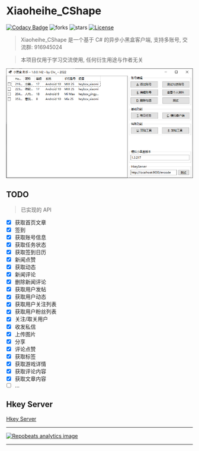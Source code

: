 # Xiaoheihe_CShape

[![Codacy Badge](https://app.codacy.com/project/badge/Grade/1e5ce3bc4031488a860cdc2aa3b98750)](https://www.codacy.com/gh/chr233/Xiaoheihe_CShape/dashboard)
![forks](https://img.shields.io/github/forks/chr233/Xiaoheihe_CShape)
![stars](https://img.shields.io/github/stars/chr233/Xiaoheihe_CShape)
[![License](https://img.shields.io/github/license/chr233/Xiaoheihe_CShape)](https://github.com/chr233/Xiaoheihe_CShape/blob/master/license)

> Xiaoheihe_CShape 是一个基于 C# 的异步小黑盒客户端, 支持多账号, 交流群: 916945024

> 本项目仅用于学习交流使用, 任何衍生用途与作者无关

![img1](doc/img1.png)

## TODO

> 已实现的 API

- [x] 获取首页文章
- [x] 签到
- [x] 获取账号信息
- [x] 获取任务状态
- [x] 获取签到日历
- [x] 新闻点赞
- [x] 获取动态
- [x] 新闻评论
- [x] 删除新闻评论
- [x] 获取用户发帖
- [x] 获取用户动态
- [x] 获取用户关注列表
- [x] 获取用户粉丝列表
- [x] 关注/取关用户
- [x] 收发私信
- [x] 上传图片
- [x] 分享
- [x] 评论点赞
- [x] 获取标签
- [x] 获取游戏详情
- [x] 获取评论内容
- [x] 获取文章内容
- [ ] ...

## Hkey Server

[Hkey Server](doc/hkey%20server.7z)

---

[![Repobeats analytics image](https://repobeats.axiom.co/api/embed/c1652b151aa1624873c661c052ac55492a95a2d1.svg)](https://github.com/chr233/Xiaoheihe_CShape/pulse)

---
